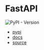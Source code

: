 # FastAPI

![PyPI - Version](https://img.shields.io/pypi/v/fastapi)

- [pypi](https://pypi.org/project/fastapi/)
- [docs](https://fastapi.tiangolo.com/)
- [source](https://github.com/tiangolo/fastapi)

